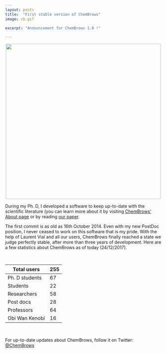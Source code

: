 ```yaml
---
layout: posts
title:  "First stable version of ChemBrows"
image: cb.gif

excerpt: "Announcement for ChemBrows 1.0 !"

---
```

<p align="center">
  <img width="500" src="{{ site.baseurl }}/images/cb.gif">
</p>

During my Ph. D, I developed a software to keep up-to-date with the
scientific literature (you can learn more about it by visiting [ChemBrows'
About page](http://www.chembrows.com/website/index.php?static3/about) or by
reading [our paper](http://pubs.acs.org/doi/abs/10.1021/acs.jchemed.6b00024).  

The first commit is as old as 16th October 2014. Even with my new PostDoc
position, I never ceased to work on this software that is my pride. With
the help of Laurent Vial and all our users, ChemBrows finally reached a
state we judge perfectly stable, after more than three years of development.
Here are a few statistics about ChemBrows as of today (24/12/2017).  

<br>

| Total users    | 255 |
|----------------|-----|
| Ph. D students | 67  |
| Students       | 22  |
| Researchers    | 58  |
| Post docs      | 28  |
| Professors     | 64  |
| Obi Wan Kenobi | 16  |

<br>

For up-to-date updates about ChemBrows, follow it on Twitter:
[@ChemBrows](https://twitter.com/ChemBrows)
